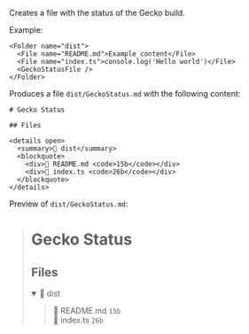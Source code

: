 Creates a file with the status of the Gecko build.

Example:

```tsx
<Folder name="dist">
  <File name="README.md">Example content</File>
  <File name="index.ts">console.log('Hello world')</File>
  <GeckoStatusFile />
</Folder>
```

Produces a file `dist/GeckoStatus.md` with the following content:

```
# Gecko Status

## Files

<details open>
  <summary>📁 dist</summary>
  <blockquote>
    <div>📄 README.md <code>15b</code></div>
    <div>📄 index.ts <code>26b</code></div>
  </blockquote>
</details>
```

Preview of `dist/GeckoStatus.md`:

<blockquote>

# Gecko Status

## Files

  <details open>
    <summary>📁 dist</summary>
    <blockquote>
      <div>📄 README.md <code>15b</code></div>
      <div>📄 index.ts <code>26b</code></div>
    </blockquote>
  </details>
</blockquote>
